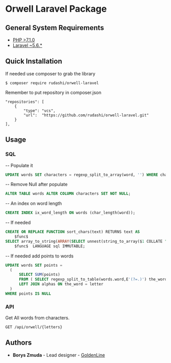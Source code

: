 Orwell Laravel Package
================

General System Requirements
-------------
- [PHP >7.1.0](http://php.net/)
- [Laravel ~5.6.*](https://github.com/laravel/framework)

Quick Installation
-------------
If needed use composer to grab the library

```
$ composer require rudashi/orwell-laravel
```

Remember to put repository in composer.json

```
"repositories": [
    {
        "type": "vcs",
        "url":  "https://github.com/rudashi/orwell-laravel.git"
    }
],
```

Usage
-------------

### SQL

-- Populate it
```sql
UPDATE words SET characters = regexp_split_to_array(word, '') WHERE characters IS NULL;
```

-- Remove Null after populate
```sql
ALTER TABLE words ALTER COLUMN characters SET NOT NULL;
```

-- An index on word length
```sql
CREATE INDEX ix_word_length ON words (char_length(word));
```

-- If needed
```sql
CREATE OR REPLACE FUNCTION sort_chars(text) RETURNS text AS
    $func$
SELECT array_to_string(ARRAY(SELECT unnest(string_to_array($1 COLLATE "C", NULL)) c ORDER BY c), '')
    $func$  LANGUAGE sql IMMUTABLE;
```

-- If needed add points to words
```sql
UPDATE words SET points =
  (
      SELECT SUM(points)
      FROM ( SELECT regexp_split_to_table(words.word,E'(?=.)') the_word) tab 
      LEFT JOIN alphas ON the_word = letter
  )
WHERE points IS NULL
```

### API

Get All words from characters. 
```
GET /api/orwell/{letters}
```


Authors
-------------

* **Borys Zmuda** - Lead designer - [GoldenLine](http://www.goldenline.pl/borys-zmuda/)
